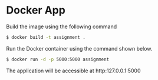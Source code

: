 # Docker App #

Build the image using the following command

```bash
$ docker build -t assignment .
```

Run the Docker container using the command shown below.

```bash
$ docker run -d -p 5000:5000 assignment
```

The application will be accessible at http:127.0.0.1:5000
